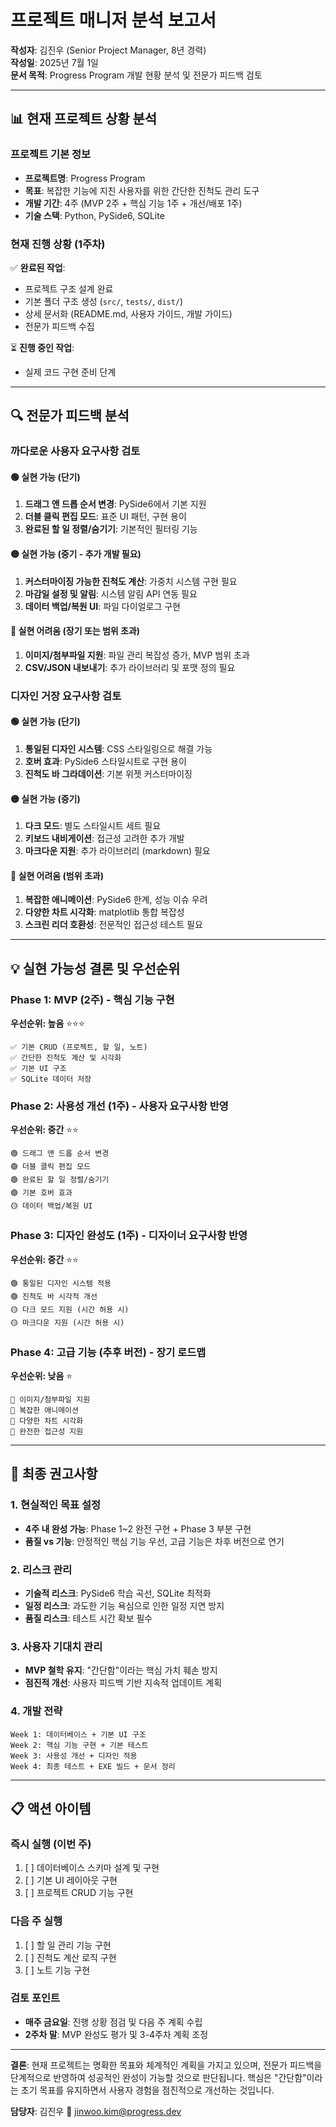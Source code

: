 # 프로젝트 매니저 분석 보고서

**작성자**: 김진우 (Senior Project Manager, 8년 경력)  
**작성일**: 2025년 7월 1일  
**문서 목적**: Progress Program 개발 현황 분석 및 전문가 피드백 검토

---

## 📊 현재 프로젝트 상황 분석

### 프로젝트 기본 정보
- **프로젝트명**: Progress Program
- **목표**: 복잡한 기능에 지친 사용자를 위한 간단한 진척도 관리 도구
- **개발 기간**: 4주 (MVP 2주 + 핵심 기능 1주 + 개선/배포 1주)
- **기술 스택**: Python, PySide6, SQLite

### 현재 진행 상황 (1주차)
✅ **완료된 작업**:
- 프로젝트 구조 설계 완료
- 기본 폴더 구조 생성 (`src/`, `tests/`, `dist/`)
- 상세 문서화 (README.md, 사용자 가이드, 개발 가이드)
- 전문가 피드백 수집

⏳ **진행 중인 작업**:
- 실제 코드 구현 준비 단계

---

## 🔍 전문가 피드백 분석

### 까다로운 사용자 요구사항 검토

#### 🟢 실현 가능 (단기)
1. **드래그 앤 드롭 순서 변경**: PySide6에서 기본 지원
2. **더블 클릭 편집 모드**: 표준 UI 패턴, 구현 용이
3. **완료된 할 일 정렬/숨기기**: 기본적인 필터링 기능

#### 🟡 실현 가능 (중기 - 추가 개발 필요)
1. **커스터마이징 가능한 진척도 계산**: 가중치 시스템 구현 필요
2. **마감일 설정 및 알림**: 시스템 알림 API 연동 필요
3. **데이터 백업/복원 UI**: 파일 다이얼로그 구현

#### 🔴 실현 어려움 (장기 또는 범위 초과)
1. **이미지/첨부파일 지원**: 파일 관리 복잡성 증가, MVP 범위 초과
2. **CSV/JSON 내보내기**: 추가 라이브러리 및 포맷 정의 필요

### 디자인 거장 요구사항 검토

#### 🟢 실현 가능 (단기)
1. **통일된 디자인 시스템**: CSS 스타일링으로 해결 가능
2. **호버 효과**: PySide6 스타일시트로 구현 용이
3. **진척도 바 그라데이션**: 기본 위젯 커스터마이징

#### 🟡 실현 가능 (중기)
1. **다크 모드**: 별도 스타일시트 세트 필요
2. **키보드 내비게이션**: 접근성 고려한 추가 개발
3. **마크다운 지원**: 추가 라이브러리 (markdown) 필요

#### 🔴 실현 어려움 (범위 초과)
1. **복잡한 애니메이션**: PySide6 한계, 성능 이슈 우려
2. **다양한 차트 시각화**: matplotlib 통합 복잡성
3. **스크린 리더 호환성**: 전문적인 접근성 테스트 필요

---

## 💡 실현 가능성 결론 및 우선순위

### Phase 1: MVP (2주) - 핵심 기능 구현
**우선순위: 높음** ⭐⭐⭐
```
✅ 기본 CRUD (프로젝트, 할 일, 노트)
✅ 간단한 진척도 계산 및 시각화
✅ 기본 UI 구조
✅ SQLite 데이터 저장
```

### Phase 2: 사용성 개선 (1주) - 사용자 요구사항 반영
**우선순위: 중간** ⭐⭐
```
🟢 드래그 앤 드롭 순서 변경
🟢 더블 클릭 편집 모드
🟢 완료된 할 일 정렬/숨기기
🟢 기본 호버 효과
🟡 데이터 백업/복원 UI
```

### Phase 3: 디자인 완성도 (1주) - 디자이너 요구사항 반영
**우선순위: 중간** ⭐⭐
```
🟢 통일된 디자인 시스템 적용
🟢 진척도 바 시각적 개선
🟡 다크 모드 지원 (시간 허용 시)
🟡 마크다운 지원 (시간 허용 시)
```

### Phase 4: 고급 기능 (추후 버전) - 장기 로드맵
**우선순위: 낮음** ⭐
```
🔴 이미지/첨부파일 지원
🔴 복잡한 애니메이션
🔴 다양한 차트 시각화
🔴 완전한 접근성 지원
```

---

## 🎯 최종 권고사항

### 1. 현실적인 목표 설정
- **4주 내 완성 가능**: Phase 1~2 완전 구현 + Phase 3 부분 구현
- **품질 vs 기능**: 안정적인 핵심 기능 우선, 고급 기능은 차후 버전으로 연기

### 2. 리스크 관리
- **기술적 리스크**: PySide6 학습 곡선, SQLite 최적화
- **일정 리스크**: 과도한 기능 욕심으로 인한 일정 지연 방지
- **품질 리스크**: 테스트 시간 확보 필수

### 3. 사용자 기대치 관리
- **MVP 철학 유지**: "간단함"이라는 핵심 가치 훼손 방지
- **점진적 개선**: 사용자 피드백 기반 지속적 업데이트 계획

### 4. 개발 전략
```
Week 1: 데이터베이스 + 기본 UI 구조
Week 2: 핵심 기능 구현 + 기본 테스트
Week 3: 사용성 개선 + 디자인 적용
Week 4: 최종 테스트 + EXE 빌드 + 문서 정리
```

---

## 📋 액션 아이템

### 즉시 실행 (이번 주)
1. [ ] 데이터베이스 스키마 설계 및 구현
2. [ ] 기본 UI 레이아웃 구현
3. [ ] 프로젝트 CRUD 기능 구현

### 다음 주 실행
1. [ ] 할 일 관리 기능 구현
2. [ ] 진척도 계산 로직 구현
3. [ ] 노트 기능 구현

### 검토 포인트
- **매주 금요일**: 진행 상황 점검 및 다음 주 계획 수립
- **2주차 말**: MVP 완성도 평가 및 3-4주차 계획 조정

---

**결론**: 현재 프로젝트는 명확한 목표와 체계적인 계획을 가지고 있으며, 전문가 피드백을 단계적으로 반영하여 성공적인 완성이 가능할 것으로 판단됩니다. 핵심은 "간단함"이라는 초기 목표를 유지하면서 사용자 경험을 점진적으로 개선하는 것입니다.

**담당자**: 김진우 📧 jinwoo.kim@progress.dev 